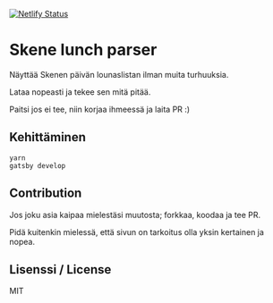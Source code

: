[![Netlify Status](https://api.netlify.com/api/v1/badges/10cbf9bd-3d5c-489e-a583-0549d01eaf8c/deploy-status)](https://app.netlify.com/sites/skenelounas/deploys)
# Skene lunch parser

Näyttää Skenen päivän lounaslistan ilman muita turhuuksia.

Lataa nopeasti ja tekee sen mitä pitää.

Paitsi jos ei tee, niin korjaa ihmeessä ja laita PR :)

## Kehittäminen
 ```
 yarn
 gatsby develop
```

## Contribution
Jos joku asia kaipaa mielestäsi muutosta; forkkaa, koodaa ja tee PR.

Pidä kuitenkin mielessä, että sivun on tarkoitus olla yksin kertainen ja nopea.

## Lisenssi / License
MIT
